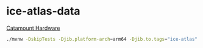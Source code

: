 # ice-atlas-data

[Catamount Hardware](https://catamounthardware.com)

```bash
./mvnw -DskipTests -Djib.platform-arch=arm64 -Djib.to.tags="ice-atlas" package jib:dockerBuild --file pom.xml
```
